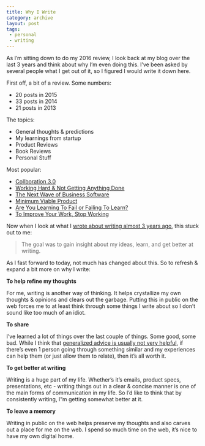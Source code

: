 ```yaml
---
title: Why I Write
category: archive
layout: post
tags: 
 - personal
 - writing
---
```


As I’m sitting down to do my 2016 review, I look back at my blog   over the last 3 years and think about why I’m even doing this. I’ve been asked by several people what I get out of it, so I figured I would write it down here.

First off, a bit of a review. Some numbers:

* 20 posts in 2015
* 33 posts in 2014
* 21 posts in 2013

The topics:

* General thoughts & predictions
* My learnings from startup
* Product Reviews
* Book Reviews
* Personal Stuff

Most popular: 

* [Collboration 3.0](/2014/10/01/collaboration/)
* [Working Hard & Not Getting Anything Done](/2013/08/27/pretending-to-work/)
* [The Next Wave of Business Software](/2015/12/09/future-of-business-software/)
* [Minimum Viable Product](/2014/08/18/mvp/)
* [Are You Learning To Fail or Failing To Learn?](/2013/05/23/learning-to-fail/)
* [To Improve Your Work, Stop Working](/2013/08/01/sharpening-the-saw/)

Now when I look at what I [wrote about writing almost 3 years ago](/2013/03/12/writing/), this stuck out to me: 

> The goal was to gain insight about my ideas, learn, and get better at writing.

As I fast forward to today, not much has changed about this. So to refresh & expand a bit more on why I write: 

__To help refine my thoughts__

For me, writing is another way of thinking. It helps crystallize my own thoughts & opinions and clears out the garbage. Putting this in public on the web forces me to at least think through some things I write about so I don’t sound like too much of an idiot.

__To share__

I’ve learned a lot of things over the last couple of things. Some good, some bad. While I think that [generalized advice is usually not very helpful](/2014/09/02/advice/), if there’s even 1 person going through something similar and my experiences can help them (or just allow them to relate), then it’s all worth it.

__To get better at writing__

Writing is a huge part of my life. Whether’s it’s emails, product specs, presentations, etc - writing things out in a clear & concise manner is one of the main forms of communication in my life. So I’d like to think that by consistently writing, I”m getting somewhat better at it.

__To leave a memory__

Writing in public on the web helps preserve my thoughts and also carves out a place for me on the web. I spend so much time on the web, it’s nice to have my own digital home.







